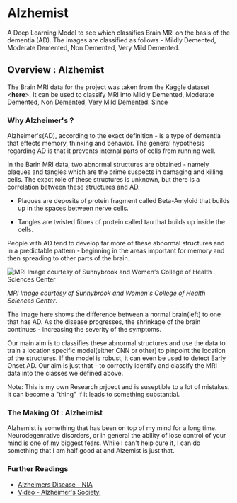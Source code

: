 # Alzhemist
A Deep Learning Model to see which classifies Brain MRI on the basis of the dementia (AD). The images are classified as follows - Mildly Demented, Moderate Demented, Non Demented, Very Mild Demented.

## Overview : Alzhemist
The Brain MRI data for the project was taken from the Kaggle dataset <__here__>. It can be used to classify MRI into Mildly Demented, Moderate Demented, Non Demented, Very Mild Demented. Since    

### Why Alzheimer's ?
Alzheimer's(AD), according to the exact definition - is a type of dementia that effects memory, thinking and behavior. The general hypothesis regarding AD is that it prevents internal parts of cells from running well. 

In the Barin MRI data, two abnormal structures are obtained - namely plaques and tangles which are the prime suspects in damaging and killing cells. The exact role of these structures is unknown, but there is a correlation between these structures and AD.

- Plaques are deposits of protein fragment called Beta-Amyloid that builds up in the spaces between nerve cells.

- Tangles are twisted fibres of protein called tau that builds up inside the cells. 

People with AD tend to develop far more of these abnormal structures and in a predictable pattern - beginning in the areas important for memory and then spreading to other parts of the brain.

![MRI Image courtesy of Sunnybrook and Women's College of Health Sciences Center](https://alzheimer.ca/sites/default/files/2021-05/mri-brain-scan-alzheimers-disease.png)

_MRI Image courtesy of Sunnybrook and Women's College of Health Sciences Center_. 

The image here shows the difference between a normal brain(left) to one that has AD. As the disease progresses, the shrinkage of the brain continues - increasing the severity of the symptoms.

Our main aim is to classifies these abnormal structures and use the data to train a location specific model(either CNN or other) to pinpoint the location of the structures. If the model is robust, it can even be used to detect Early Onset AD. Our aim is just that - to correctly identify and classify the MRI data into the classes we defined above. 


Note: This is my own Research prjoect and is suseptible  to a lot of mistakes. It can become a "thing" if it leads to something substantial. 

### The Making Of : Alzheimist
Alzhemist is something that has been on top of my mind for a long time. Neurodegenrative disorders, or in general the ability of lose control of your mind is one of my biggest fears. While I can't help cure it, I can do something that I am half good at and Alzemist is just that.

### Further Readings
- [Alzheimers Disease - NIA](https://www.nia.nih.gov/health/alzheimers-disease-fact-sheet)
- [Video - Alzheimer's Society.](https://youtu.be/wfLP8fFrOp0)
